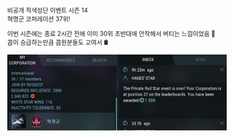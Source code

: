 비공개 적색성단 이벤트 시즌 14  
혁명군 코퍼레이션 37위!  

이번 시즌에는 종료 2시간 전에 이미 30위 초반대에 안착해서 버티는 느낌이었음 :thinking:  
콥이 승급하는만큼 콥원분들도 고여서 :oil_drum:  
  
![](../assets/20220628_Private_RS_Event_Season_14.png)

